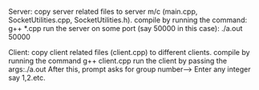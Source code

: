Server:
  copy server related files to server m/c (main.cpp, SocketUtilities.cpp, SocketUtilities.h).
  compile by running the command: g++ *.cpp
  run the server on some port (say 50000 in this case): ./a.out 50000
  
Client:
  copy client related files (client.cpp) to different clients.
  compile by running the command g++ client.cpp
  run the client by passing the args:./a.out <Server IP> <Server Port>
  After this, prompt asks for group number--> Enter any integer say 1,2.etc.

